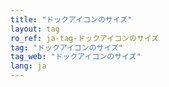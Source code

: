 ```yaml
---
title: "ドックアイコンのサイズ"
layout: tag
ro_ref: ja-tag-ドックアイコンのサイズ
tag: "ドックアイコンのサイズ"
tag_web: "ドックアイコンのサイズ"
lang: ja
---
```

